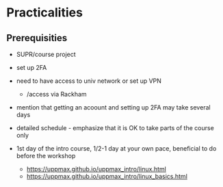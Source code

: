 # Practicalities

## Prerequisities

- SUPR/course project
- set up 2FA
- need to have access to univ network or set up VPN

    - /access via Rackham

- mention that getting an acoount and setting up 2FA may take several days
- detailed schedule - emphasize that it is OK to take parts of the course only

- 1st day of the intro course, 1/2-1 day at your own pace, beneficial to do before the workshop

    - https://uppmax.github.io/uppmax_intro/linux.html
    - https://uppmax.github.io/uppmax_intro/linux_basics.html
